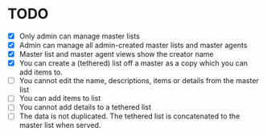 # TODO

- [x] Only admin can manage master lists
- [x] Admin can manage all admin-created master lists and master agents
- [x] Master list and master agent views show the creator name
- [x] You can create a (tethered) list off a master as a copy which you can add items to.
- [ ] You cannot edit the name, descriptions, items or details from the master list
- [ ] You can add items to list
- [ ] You cannot add details to a tethered list
- [ ] The data is not duplicated. The tethered list is concatenated to the master list when served.
